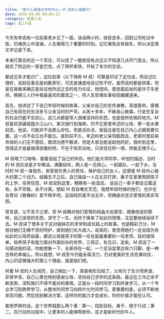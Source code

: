 ```yaml
---
title: "拿什么来强大你的内心——M 叔的人格魅力"
date: 2016-04-05 00:04:13
category: 智慧人生
tags: [Life]
---
```

今天有幸去和一位前辈老乡见了一面，谈话两小时，收获良多，回到公司吃过中饭，仍难抚心中波澜，人生难得几个重要的时刻，记忆难免会有缺失，所以决定用文字记录下来。

本来打算去附近一个茶庄，可以绕了一圈发现有点远又不知道几点开门营业，所以就去了附近的一家星巴克，点了两杯拿铁，开始了本次的交谈。

都说见多才能识广，这位前辈（以下简称 M 叔）可算是印证了这句话，而且记忆很好，说起往事总是如数家珍，可还是谦虚地说记性不好。虽然说的都是琐事，但是在我看来确正是验证他所述之言的有力论证，恍惚间，感觉面前坐的是许子东老师，锵锵三人行中我最喜欢的嘉宾之一，将人生哲理处事经验娓娓道来。

首先，他讲述了下自己年轻时候的故事，父亲对自己的言传身教，耳提面命，感慨自己有现在的生活多亏父亲当时的严苛。从医十多年，不昧良心做事，行走在复杂的社会仍能不忘初心，这几点都是常人很难坚持的东西，也是我所钦佩的地方。M 叔喜欢游遍祖国大江山川，某次骑行到海南，仍不忘家里年迈的父母，寄一些水果回去，他说，可能并不会那么好吃，但是没办法，家庭总是在自己内心占据首要位置，这一点不会忘也不能忘。直到前不久，年迈的老父亲驾鹤西去，老家村里前来吊唁的人们无不感叹，歌颂功德不敢讲，但是大家总能说起他的好。我听到这里，觉得这才是最值得骄傲的吧，不在于惊天动地，只坚信日积一德，终能无愧于心。

M 叔喝了口咖啡，接着说起了自己的伴侣。他们是大学同学，听他的描述，当时的 M 叔应该是才华横溢，满腹经纶，两人是一见倾心，一起插队，一起下乡。当时的 M 叔一身抱负，发誓肩负男人的责任，保护自己的女人，这便是 M 叔内心强大的第二个动力。结婚生子之后，自己独自一人在北京打拼，妻子在家里照顾孩子的上学，任劳任怨，M 叔说到这里，眼睛有一些湿润， 说自己一辈子都会记着这些，永不背叛，永不分离。想起 M 叔自嘲文艺范，我想年轻时候的他们，也许也会曾对《致橡树》爱不释手吧，这段经历虽平淡无华，但确是对坚贞爱情的真实写照。

常言道，父不言子之德，但 M 叔确对他们爱情的结晶大加褒奖，就像他说的那样，自己坚信的东西，坚守了一生，也终于换来了如此的馈赠，注定要继续延续下去。M 叔讲了很多关于这对姐妹花的求学和成长路上的故事，也是精彩万分，M 叔对她们无微不至的呵护，直到她们长大成人。说真的，我觉得她们一定会因为有如此的父母而自豪，都说父母是孩子的第一任也是最重要的一任老师，目的很简单，培养孩子有能力面对外面纷杂的世界，三观正，有见识，足矣。M 叔说了一句感动我的话，你能想象一下，全家待在一起，一个足浴盆里边有六只脚，是一种怎样的幸福么。所以我想，M 叔至今仍能永葆活力，仍对更美好生活充满向往，内心仍足够强大的第三个理由，就是她们吧。

听着 M 叔的人生阅历，自己相比一下，真是相形见绌了。父母为了生计而奔波，非常辛苦，自己心里也特别感谢父母，坚持自己求学的这条路。最近在工作之余不断思索，深知我们不得不面对的事情，正是从一段时间学习到终身学习，从一个专业学习到跨界学习，从整块时间学习向碎片化时间学习。更重要的是，必须不断地发现问题，然后找到解决方案，这样你的能力才会成长，你的价值才能在认可。

套用罗胖的话，这个世界就那么两个事：第一，找到目标，勇于、擅于行动；第二，在行动的过程中，让更多的人能够帮助你，这才是新时代的牛人。
